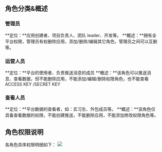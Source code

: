 ## 角色分类&概述

### 管理员
**定位：**应用创建者、项目负责人、团队 leader、开发等。
**概述：**拥有全平台权限，管理员有权删除应用，添加/删除/编辑其它角色，管理员之间可以互删等。

### 运营人员
**定位：**平台的使用者、负责推送消息的成员
**概述：**该角色可以推送消息、查看数据，但不能删除应用，不能添加/编辑/删除权限角色，也不能查看 ACCESS KEY /SECRET KEY

### 查看人员
**定位：**平台数据的查看者，如：实习生、外包成员等。
**概述：**该角色仅具备查看数据的权限，不能创建推送，不能删除应用，不能添加修改权限角色等。

##  角色权限说明

各角色具体权限明细如下：
![](//mc.qcloudimg.com/static/img/a9c04e546070541b341cc87529962de7/image.png)